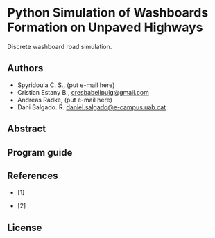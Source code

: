 # Python Simulation of Washboards Formation on Unpaved Highways

Discrete washboard road simulation.

## Authors

* Spyridoula C. S., (put e-mail here)
* Cristian Estany B., cresbabellpuig@gmail.com
* Andreas Radke, (put e-mail here)
* Dani Salgado. R. daniel.salgado@e-campus.uab.cat

## Abstract

## Program guide



## References

* [1]

* [2]

## License
